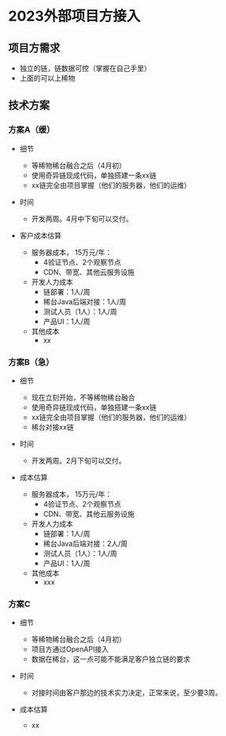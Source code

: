 <!--
 * @Author: yqq
 * @Email: youngqqcn@gmail.com
 * @Date: 2023-02-08 10:27:14
 * @Description: file content
-->


# 2023外部项目方接入


## 项目方需求

- 独立的链，链数据可控（掌握在自己手里）
- 上面的可以上稀物



## 技术方案

### 方案A（缓）

- 细节
  - 等稀物稀台融合之后（4月初）
  - 使用奇异链现成代码，单独搭建一条xx链
  - xx链完全由项目掌握（他们的服务器，他们的运维）
- 时间
  - 开发两周。4月中下旬可以交付。

- 客户成本估算
  - 服务器成本， 15万元/年：
    - 4验证节点、2个观察节点
    - CDN、带宽、其他云服务设施
  - 开发人力成本
    - 链部署：1人/周
    - 稀台Java后端对接：1人/周
    - 测试人员（1人）：1人/周
    - 产品UI：1人/周
  - 其他成本
    - xx

### 方案B（急）

- 细节
  - 现在立刻开始，不等稀物稀台融合
  - 使用奇异链现成代码，单独搭建一条xx链
  - xx链完全由项目掌握（他们的服务器，他们的运维）
  - 稀台对接xx链
- 时间
  - 开发两周。2月下旬可以交付。

- 成本估算
  - 服务器成本， 15万元/年：
    - 4验证节点、2个观察节点
    - CDN、带宽、其他云服务设施
  - 开发人力成本
    - 链部署：1人/周
    - 稀台Java后端对接：2人/周
    - 测试人员（1人）：1人/周
    - 产品UI：1人/周
  - 其他成本
    - xxx

### 方案C

- 细节
  - 等稀物稀台融合之后（4月初）
  - 项目方通过OpenAPI接入
  - 数据在稀台，这一点可能不能满足客户独立链的要求
- 时间
  - 对接时间由客户那边的技术实力决定，正常来说，至少要3周。

- 成本估算
  - xx

